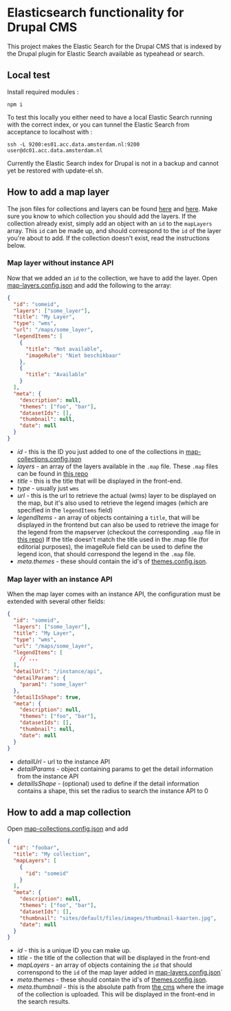 # Elasticsearch functionality for Drupal CMS

This project makes the Elastic Search for the Drupal CMS that is indexed by the Drupal plugin for Elastic Search
available as typeahead or search.

## Local test

Install required modules :

    npm i

To test this locally you either need to have a local Elastic Search running with the correct index, or you can tunnel
the Elastic Search from acceptance to localhost with :

    ssh -L 9200:es01.acc.data.amsterdam.nl:9200 user@dc01.acc.data.amsterdam.nl

Currently the Elastic Search index for Drupal is not in a backup and cannot yet be restored with update-el.sh.

## How to add a map layer

The json files for collections and layers can be found [here](./assets/map-collections.config.json) and [here](./assets/map-layers.config.json).
Make sure you know to which collection you should add the layers. If the collection already exist,
simply add an object with an `id` to the `mapLayers` array. This `id` can be made up, and should correspond to the `id` of the layer you're about to add. If the collection doesn't exist, read the instructions below.

### Map layer without instance API

Now that we added an `id` to the collection, we have to add the layer. Open [map-layers.config.json](./assets/map-layers.config.json) and add the following to the array:

```json
{
  "id": "someid",
  "layers": ["some_layer"],
  "title": "My Layer",
  "type": "wms",
  "url": "/maps/some_layer",
  "legendItems": [
    {
      "title": "Not available",
      "imageRule": "Niet beschikbaar"
    },
    {
      "title": "Available"
    }
  ],
  "meta": {
    "description": null,
    "themes": ["foo", "bar"],
    "datasetIds": [],
    "thumbnail": null,
    "date": null
  }
}
```

- _id_ - this is the ID you just added to one of the collections in [map-collections.config.json](./assets/map-collections.config.json)
- _layers_ - an array of the layers available in the `.map` file. These `.map` files can be found in [this repo](https://github.com/Amsterdam/mapserver/)
- _title_ - this is the title that will be displayed in the front-end.
- _type_ - usually just `wms`
- _url_ - this is the url to retrieve the actual (wms) layer to be displayed on the map, but it's also used to retrieve the legend images (which are specified in the `legendItems` field)
- _legendItems_ - an array of objects containing a `title`, that will be displayed in the frontend but can also be used to retrieve the image for the legend from the mapserver (checkout the corresponding `.map` file in [this repo](https://github.com/Amsterdam/mapserver/))
  If the title doesn't match the title used in the .map file (for editorial purposes), the imageRule field can be used to define the legend icon, that should correspond the legend in the `.map` file.
- _meta.themes_ - these should contain the id's of [themes.config.json](./assets/themes.config.json).

### Map layer with an instance API

When the map layer comes with an instance API, the configuration must be extended with several other fields:

```json
{
  "id": "someid",
  "layers": ["some_layer"],
  "title": "My Layer",
  "type": "wms",
  "url": "/maps/some_layer",
  "legendItems": [
    // ...
  ],
  "detailUrl": "/instance/api",
  "detailParams": {
    "param1": "some_layer"
  },
  "detailIsShape": true,
  "meta": {
    "description": null,
    "themes": ["foo", "bar"],
    "datasetIds": [],
    "thumbnail": null,
    "date": null
  }
}
```

- _detailUrl_ - url to the instance API
- _detailParams_ - object containing params to get the detail information from the instance API
- _detailIsShape_ - (optional) used to define if the detail information contains a shape, this set the radius to search the instance API to 0

## How to add a map collection

Open [map-collections.config.json](./assets/map-collections.config.json) and add

```json
{
  "id": "foobar",
  "title": "My collection",
  "mapLayers": [
    {
      "id": "someid"
    }
  ],
  "meta": {
    "description": null,
    "themes": ["foo", "bar"],
    "datasetIds": [],
    "thumbnail": "sites/default/files/images/thumbnail-kaarten.jpg",
    "date": null
  }
}
```

- _id_ - this is a unique ID you can make up.
- _title_ - the title of the collection that will be displayed in the front-end
- _mapLayers_ - an array of objects containing the `id` that should correnspond to the `id` of the map layer added in [map-layers.config.json](./assets/map-layers.config.json)`
- _meta.themes_ - these should contain the id's of [themes.config.json](./assets/themes.config.json).
- _meta.thumbnail_ - this is the absolute path from [the cms](https://cms.data.amsterdam.nl) where the image of the collection is uploaded. This will be displayed in the front-end in the search results.
